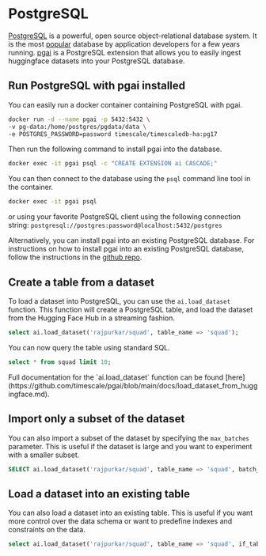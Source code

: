 # PostgreSQL

[PostgreSQL](https://www.postgresql.org/docs/) is a powerful, open source object-relational database system. It is the most [popular](https://survey.stackoverflow.co/2024/technology#most-popular-technologies-database) database by application developers for a few years running. [pgai](https://github.com/timescale/pgai) is a PostgreSQL extension that allows you to easily ingest huggingface datasets into your PostgreSQL database.


## Run PostgreSQL with pgai installed

You can easily run a docker container containing PostgreSQL with pgai.

```bash
docker run -d --name pgai -p 5432:5432 \
-v pg-data:/home/postgres/pgdata/data \
-e POSTGRES_PASSWORD=password timescale/timescaledb-ha:pg17
```

Then run the following command to install pgai into the database.

```bash
docker exec -it pgai psql -c "CREATE EXTENSION ai CASCADE;"
```

You can then connect to the database using the `psql` command line tool in the container.

```bash
docker exec -it pgai psql
```

or using your favorite PostgreSQL client using the following connection string: `postgresql://postgres:password@localhost:5432/postgres
`

Alternatively, you can install pgai into an existing PostgreSQL database. For instructions on how to install pgai into an existing PostgreSQL database, follow the instructions in the [github repo](https://github.com/timescale/pgai).

## Create a table from a dataset

To load a dataset into PostgreSQL, you can use the `ai.load_dataset` function. This function will create a PostgreSQL table, and load the dataset from the Hugging Face Hub
in a streaming fashion.

```sql
select ai.load_dataset('rajpurkar/squad', table_name => 'squad');
```

You can now query the table using standard SQL.

```sql
select * from squad limit 10;
```

<Tip>
Full documentation for the `ai.load_dataset` function can be found [here](https://github.com/timescale/pgai/blob/main/docs/load_dataset_from_huggingface.md).
</Tip>

## Import only a subset of the dataset

You can also import a subset of the dataset by specifying the `max_batches` parameter.
This is useful if the dataset is large and you want to experiment with a smaller subset.

```sql
SELECT ai.load_dataset('rajpurkar/squad', table_name => 'squad', batch_size => 100, max_batches => 1);
```

## Load a dataset into an existing table

You can also load a dataset into an existing table.
This is useful if you want more control over the data schema or want to predefine indexes and constraints on the data.

```sql
select ai.load_dataset('rajpurkar/squad', table_name => 'squad', if_table_exists => 'append');
```
